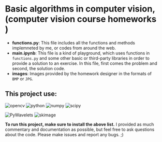 # Basic algorithms in computer vision, (computer vision course homeworks ) 

- **functions.py**: This file includes all the functions and methods implemneted by me, or codes from around the web. 
- **main.ipynb**: This file is a kind of playground, which uses functions in `functions.py` and some other basic or third-party libraries in order to provide a solution to an exercise. In this file, first comes the problem and second, the solution code.
- **images**: Images provided by the homework designer in the formats of `BMP` or `JPG`.

## This project use:

![opencv](https://img.shields.io/badge/opencv-4.6.0.66-red)
![python](https://img.shields.io/badge/python-3.10.2-blue)
![numpy](https://img.shields.io/badge/numpy-1.24.2%20-lightgrey)
![scipy](https://img.shields.io/badge/scipy-1.8.0-blue)

![PyWavelets](https://img.shields.io/badge/PyWavelets-1.4.1-brightgreen)
![skimage](https://img.shields.io/badge/skimage-0.19.3-orange)


**To run this project, make sure to install the above list.**
I provided as much commentary and documentation as possible, but feel free to ask questions about the code. Please make issues and report any bugs. ;)



